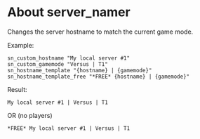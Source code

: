 # About server_namer
Changes the server hostname to match the current game mode.

Example:
```
sn_custom_hostname "My local server #1"
sn_custom_gamemode "Versus | T1"
sn_hostname_template "{hostname} | {gamemode}"
sn_hostname_template_free "*FREE* {hostname} | {gamemode}"
```

Result:
```
My local server #1 | Versus | T1
```
OR (no players)
```
*FREE* My local server #1 | Versus | T1
```
